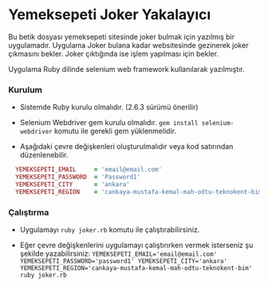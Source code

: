 # Yemeksepeti Joker Yakalayıcı

Bu betik dosyası yemeksepeti sitesinde joker bulmak için yazılmış bir uygulamadır. Uygulama Joker bulana kadar websitesinde gezinerek joker çıkmasını bekler. Joker çıktığında ise işlem yapılması için bekler.

Uygulama Ruby dilinde selenium web framework kullanılarak yazılmıştır.

### Kurulum

- Sistemde Ruby kurulu olmalıdır. (2.6.3 sürümü önerilir)

- Selenium Webdriver gem kurulu olmalıdır.
`gem install selenium-webdriver` komutu ile gerekli gem yüklenmelidir.

- Aşağıdaki çevre değişkenleri oluşturulmalıdır veya kod satırından düzenlenebilir.

```ruby
  YEMEKSEPETI_EMAIL     = 'email@email.com'
  YEMEKSEPETI_PASSWORD  = 'Password1'
  YEMEKSEPETI_CITY      = 'ankara'
  YEMEKSEPETI_REGION    = 'cankaya-mustafa-kemal-mah-odtu-teknokent-bim'
```

### Çalıştırma

- Uygulamayı `ruby joker.rb` komutu ile çalıştırabilirsiniz.

- Eğer çevre değişkenlerini uygulamayı çalıştırırken vermek isterseniz şu şekilde yazabilirsiniz:
`YEMEKSEPETI_EMAIL='email@email.com' YEMEKSEPETI_PASSWORD='password1'
YEMEKSEPETI_CITY='ankara' YEMEKSEPETI_REGION='cankaya-mustafa-kemal-mah-odtu-teknokent-bim' ruby joker.rb`
